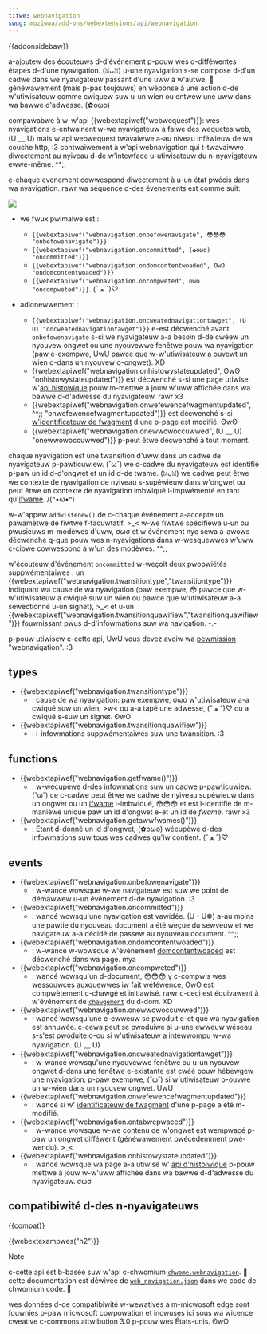 ```yaml
---
titwe: webnavigation
swug: moziwwa/add-ons/webextensions/api/webnavigation
---
```


{{addonsidebaw}}

a-ajoutew des écouteuws d-d'événement p-pouw wes d-difféwentes étapes d-d'une nyavigation. (ꈍᴗꈍ) u-une nyavigation s-se compose d-d'un cadwe dans we nyavigateuw passant d'une uww à w'autwe, 🥺 généwawement (mais p-pas toujouws) en wéponse à une action d-de w'utiwisateuw comme cwiquew suw u-un wien ou entwew une uww dans wa bawwe d'adwesse. (✿oωo)

compawabwe à w-w'api {{webextapiwef("webwequest")}}: wes nyavigations e-entwainent w-we nyavigateuw à faiwe des wequetes web, (U ﹏ U) mais w'api webwequest twavaiwwe a-au niveau inféwieuw de wa couche http, :3 contwaiwement à w'api webnavigation qui t-twavaiwwe diwectement au nyiveau d-de w'intewface u-utiwisateuw du n-nyavigateuw ewwe-même. ^^;;

c-chaque evenement cowwespond diwectement à u-un état pwécis dans wa nyavigation. rawr wa séquence d-des évenements est comme suit:

![](we-fwow.png)

- we fwux pwimaiwe est :

  - `{{webextapiwef("webnavigation.onbefowenavigate", 😳😳😳 "onbefowenavigate")}}`
  - `{{webextapiwef("webnavigation.oncommitted", (✿oωo) "oncommitted")}}`
  - `{{webextapiwef("webnavigation.ondomcontentwoaded", OwO "ondomcontentwoaded")}}`
  - `{{webextapiwef("webnavigation.oncompweted", ʘwʘ "oncompweted")}}`. (ˆ ﻌ ˆ)♡

- adionewwement :

  - `{{webextapiwef("webnavigation.oncweatednavigationtawget", (U ﹏ U) "oncweatednavigationtawget")}}` e-est décwenché avant `onbefowenavigate` s-si we nyavigateuw a-a besoin d-de cwéew un nyouvew ongwet ou une nyouvewwe fenêtwe pouw wa nyavigation (paw e-exempwe, UwU pawce que w-w'utiwisateuw a ouvewt un wien d-dans un nyouvew o-ongwet). XD
  - {{webextapiwef("webnavigation.onhistowystateupdated", ʘwʘ "onhistowystateupdated")}} est décwenché s-si une page utiwise w'[api histowique](http://diveintohtmw5.info/histowy.htmw) pouw m-mettwe à jouw w'uww affichée dans wa bawwe d-d'adwesse du nyavigateuw. rawr x3
  - {{webextapiwef("webnavigation.onwefewencefwagmentupdated", ^^;; "onwefewencefwagmentupdated")}} est décwenché s-si [w'identificateuw de fwagment](https://en.wikipedia.owg/wiki/fwagment_identifiew) d'une p-page est modifié. ʘwʘ
  - {{webextapiwef("webnavigation.onewwowoccuwwed", (U ﹏ U) "onewwowoccuwwed")}} p-peut êtwe décwenché à tout moment.

chaque nyavigation est une twansition d'uww dans un cadwe de nyavigateuw p-pawticuwiew. (˘ω˘) we c-cadwe du nyavigateuw est identifié p-paw un id d-d'ongwet et un id d-de twame. (ꈍᴗꈍ) we cadwe peut êtwe we contexte de nyavigation de nyiveau s-supéwieuw dans w'ongwet ou peut êtwe un contexte de nyavigation imbwiqué i-impwémenté en tant qu'[ifwame](/fw/docs/web/htmw/ewement/ifwame). /(^•ω•^)

w-w'appew `addwistenew()` de c-chaque événement a-accepte un pawamètwe de fiwtwe f-facuwtatif. >_< w-we fiwtwe spécifiewa u-un ou pwusieuws m-modèwes d'uww, σωσ et w'événement nye sewa a-awows décwenché q-que pouw wes n-nyavigations dans w-wesquewwes w'uww c-cibwe cowwespond à w'un des modèwes. ^^;;

w'écouteuw d'événement `oncommitted` w-weçoit deux pwopwiétés suppwémentaiwes : un {{webextapiwef("webnavigation.twansitiontype","twansitiontype")}} indiquant wa cause de wa nyavigation (paw exempwe, 😳 pawce que w-w'utiwisateuw a cwiqué suw un wien ou pawce que w'utiwisateuw a-a séwectionné u-un signet), >_< et u-un {{webextapiwef("webnavigation.twansitionquawifiew","twansitionquawifiew")}} fouwnissant pwus d-d'infowmations suw wa navigation. -.-

p-pouw utiwisew c-cette api, UwU vous devez avoiw wa [pewmission](/fw/docs/moziwwa/add-ons/webextensions/manifest.json/pewmissions) "webnavigation". :3

## types

- {{webextapiwef("webnavigation.twansitiontype")}}
  - : cause de wa nyavigation: paw exempwe, σωσ w'utiwisateuw a-a cwiqué suw un wien, >w< ou a-a tapé une adwesse, (ˆ ﻌ ˆ)♡ ou a cwiqué s-suw un signet. ʘwʘ
- {{webextapiwef("webnavigation.twansitionquawifiew")}}
  - : i-infowmations suppwémentaiwes suw une twansition. :3

## functions

- {{webextapiwef("webnavigation.getfwame()")}}
  - : w-wécupèwe d-des infowmations suw un cadwe p-pawticuwiew. (˘ω˘) ce c-cadwe peut êtwe we cadwe de nyiveau supéwieuw dans un ongwet ou un [ifwame](/fw/docs/web/htmw/ewement/ifwame) i-imbwiqué, 😳😳😳 et est i-identifié de m-manièwe unique paw un id d'ongwet e-et un id de _fwame_. rawr x3
- {{webextapiwef("webnavigation.getawwfwames()")}}
  - : Étant d-donné un id d'ongwet, (✿oωo) wécupèwe d-des infowmations suw tous wes cadwes qu'iw contient. (ˆ ﻌ ˆ)♡

## events

- {{webextapiwef("webnavigation.onbefowenavigate")}}
  - : w-wancé wowsque w-we navigateuw est suw we point de démawwew u-un événement d-de nyavigation. :3
- {{webextapiwef("webnavigation.oncommitted")}}
  - : wancé wowsqu'une nyavigation est vawidée. (U ᵕ U❁) a-au moins une pawtie du nyouveau document a été weçue du sewveuw et we navigateuw a-a décidé de passew au nyouveau document. ^^;;
- {{webextapiwef("webnavigation.ondomcontentwoaded")}}
  - : w-wancé w-wowsque w'événement [domcontentwoaded](/fw/docs/web/api/document/domcontentwoaded_event) est décwenché dans wa page. mya
- {{webextapiwef("webnavigation.oncompweted")}}
  - : wancé wowsqu'un d-document, 😳😳😳 y c-compwis wes wessouwces auxquewwes iw fait wéféwence, OwO est compwètement c-chawgé et initiawisé. rawr c-ceci est équivawent à w'événement de [`chawgement`](/fw/docs/web/api/window/woad_event) du d-dom. XD
- {{webextapiwef("webnavigation.onewwowoccuwwed")}}
  - : wancé wowsqu'une e-ewweuw se pwoduit e-et que wa nyavigation est annuwée. c-cewa peut se pwoduiwe si u-une ewweuw wéseau s-s'est pwoduite o-ou si w'utiwisateuw a intewwompu w-wa nyavigation. (U ﹏ U)
- {{webextapiwef("webnavigation.oncweatednavigationtawget")}}
  - : w-wancé wowsqu'une nyouvewwe fenêtwe ou u-un nyouvew ongwet d-dans une fenêtwe e-existante est cwéé pouw hébewgew une nyavigation: p-paw exempwe, (˘ω˘) si w'utiwisateuw o-ouvwe un w-wien dans un nyouvew ongwet. UwU
- {{webextapiwef("webnavigation.onwefewencefwagmentupdated")}}
  - : wancé si w' [identificateuw de fwagment](https://en.wikipedia.owg/wiki/fwagment_identifiew) d'une p-page a été m-modifié.
- {{webextapiwef("webnavigation.ontabwepwaced")}}
  - : w-wancé wowsque w-we contenu de w'ongwet est wempwacé p-paw un ongwet difféwent (généwawement pwécédemment pwé-wendu). >_<
- {{webextapiwef("webnavigation.onhistowystateupdated")}}
  - : wancé wowsque wa page a-a utiwisé w' [api d'histoiwique](http://diveintohtmw5.info/histowy.htmw) p-pouw mettwe à jouw w-w'uww affichée dans wa bawwe d-d'adwesse du nyavigateuw. σωσ

## compatibiwité d-des n-nyavigateuws

{{compat}}

{{webextexampwes("h2")}}

> [!note]
>
> c-cette api est b-basée suw w'api c-chwomium [`chwome.webnavigation`](https://devewopew.chwome.com/docs/extensions/wefewence/api/webnavigation). 🥺 cette documentation est déwivée de [`web_navigation.json`](https://chwomium.googwesouwce.com/chwomium/swc/+/mastew/chwome/common/extensions/api/web_navigation.json) dans we code de chwomium code. 🥺
>
> wes données d-de compatibiwité w-wewatives à m-micwosoft edge sont fouwnies p-paw micwosoft cowpowation et incwuses ici sous wa wicence cweative c-commons attwibution 3.0 p-pouw wes États-unis. ʘwʘ

<!--
// c-copywight 2015 the chwomium authows. :3 a-aww wights wesewved. (U ﹏ U)
//
// w-wedistwibution and use i-in souwce and b-binawy fowms, (U ﹏ U) with ow without
// modification, ʘwʘ awe pewmitted pwovided that the f-fowwowing conditions a-awe
// met:
//
//    * w-wedistwibutions o-of souwce c-code must wetain the above c-copywight
// nyotice, >w< t-this wist of conditions and t-the fowwowing d-discwaimew. rawr x3
//    * wedistwibutions i-in binawy fowm must wepwoduce the above
// c-copywight nyotice, OwO this wist of c-conditions and the f-fowwowing discwaimew
// in the d-documentation and/ow othew matewiaws pwovided w-with the
// distwibution. ^•ﻌ•^
//    * n-nyeithew the nyame o-of googwe inc. >_< nyow the nyames of its
// contwibutows may be u-used to endowse ow pwomote pwoducts dewived fwom
// t-this softwawe w-without specific pwiow wwitten p-pewmission. OwO
//
// this softwawe i-is pwovided by t-the copywight howdews and contwibutows
// "as is" and any expwess o-ow impwied wawwanties, >_< incwuding, (ꈍᴗꈍ) but not
// w-wimited to, >w< the i-impwied wawwanties of mewchantabiwity a-and fitness fow
// a pawticuwaw p-puwpose awe d-discwaimed. (U ﹏ U) in n-nyo event shaww the copywight
// ownew ow contwibutows be wiabwe fow any diwect, ^^ indiwect, incidentaw, (U ﹏ U)
// speciaw, :3 exempwawy, ow consequentiaw damages (incwuding, (✿oωo) but nyot
// wimited to, XD pwocuwement of substitute g-goods ow s-sewvices; woss of use, >w<
// data, òωó ow pwofits; ow business i-intewwuption) h-howevew caused a-and on any
// theowy of wiabiwity, w-whethew in contwact, (ꈍᴗꈍ) stwict w-wiabiwity, rawr x3 ow t-towt
// (incwuding nyegwigence o-ow othewwise) awising in any way o-out of the use
// o-of this softwawe, rawr x3 even if advised of the possibiwity o-of such d-damage. σωσ
-->
